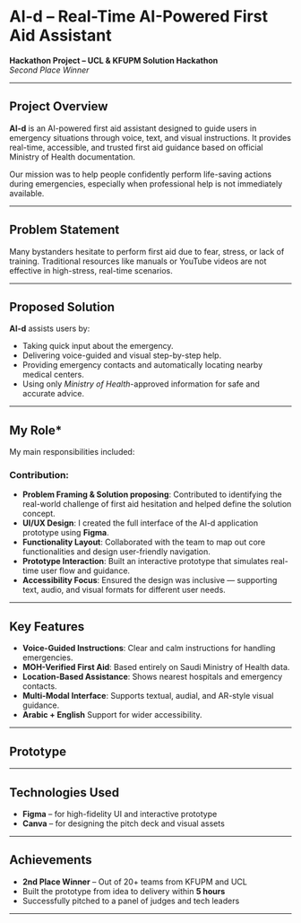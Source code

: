 #  AI-d – Real-Time AI-Powered First Aid Assistant  
**Hackathon Project – UCL & KFUPM Solution Hackathon**  
  *Second Place Winner*

---

##  Project Overview

**AI-d** is an AI-powered first aid assistant designed to guide users in emergency situations through voice, text, and visual instructions. It provides real-time, accessible, and trusted first aid guidance based on official Ministry of Health documentation.

Our mission was to help people confidently perform life-saving actions during emergencies, especially when professional help is not immediately available.

---

##  Problem Statement

Many bystanders hesitate to perform first aid due to fear, stress, or lack of training. Traditional resources like manuals or YouTube videos are not effective in high-stress, real-time scenarios.

---

##  Proposed Solution

**AI-d** assists users by:
- Taking quick input about the emergency.
- Delivering voice-guided and visual step-by-step help.
- Providing emergency contacts and automatically locating nearby medical centers.
- Using only *Ministry of Health*-approved information for safe and accurate advice.

---

##  My Role*

My main responsibilities included:

###  Contribution:
- **Problem Framing & Solution proposing**: Contributed to identifying the real-world challenge of first aid hesitation and helped define the solution concept.
- **UI/UX Design**: I created the full interface of the AI-d application prototype using **Figma**.
- **Functionality Layout**: Collaborated with the team to map out core functionalities and design user-friendly navigation.
- **Prototype Interaction**: Built an interactive prototype that simulates real-time user flow and guidance.
- **Accessibility Focus**: Ensured the design was inclusive — supporting text, audio, and visual formats for different user needs.

---

##  Key Features

-  **Voice-Guided Instructions**: Clear and calm instructions for handling emergencies.
-  **MOH-Verified First Aid**: Based entirely on Saudi Ministry of Health data.
-  **Location-Based Assistance**: Shows nearest hospitals and emergency contacts.
-  **Multi-Modal Interface**: Supports textual, audial, and AR-style visual guidance.
-  **Arabic + English** Support for wider accessibility.

---

##  Prototype 



---

##  Technologies Used

- **Figma** – for high-fidelity UI and interactive prototype
- **Canva** – for designing the pitch deck and visual assets


---

##  Achievements

-  **2nd Place Winner** – Out of 20+ teams from KFUPM and UCL
- Built the prototype from idea to delivery within **5 hours**
- Successfully pitched to a panel of judges and tech leaders

---


